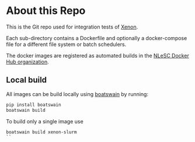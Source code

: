 # About this Repo

This is the Git repo used for integration tests of [Xenon](https://github.com/NLeSC/Xenon).

Each sub-directory contains a Dockerfile and optionally a docker-compose file for a different file system or batch schedulers.

The docker images are registered as automated builds in the [NLeSC Docker Hub organization](https://hub.docker.com/u/nlesc/).

## Local build

All images can be build locally using [boatswain](https://github.com/nlesc-sherlock/boatswain) by running:
```bash
pip install boatswain
boatswain build
```

To build only a single image use
```
boatswain build xenon-slurm
``
